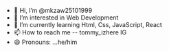 - 👋 Hi, I’m @mkzaw25101999
- 👀 I’m interested in  Web Development
- 🌱 I’m currently learning Html, Css, JavaScript, React
- 📫 How to reach me -- tommy_izhere IG
- 😄 Pronouns: ...he/him

<!---
mkzaw25101999/mkzaw25101999 is a ✨ special ✨ repository because its `README.md` (this file) appears on your GitHub profile.
You can click the Preview link to take a look at your changes.
--->
